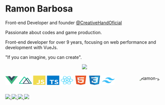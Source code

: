 # Ramon Barbosa

Front-end Developer and founder <a href="https://www.creativehand.com.br/"> @CreativeHandOficial </a>

Passionate about codes and game production.

Front-end developer for over 9 years, focusing on web performance and development with VueJs.

"If you can imagine, you can create".


<div align="center">
  <a href="https://github.com/rbarbosa95">
    <img height="180em" src="https://github-readme-stats.vercel.app/api/top-langs/?username=rbarbosa95&layout=compact&langs_count=7&theme=gotham"/>
  </a>
</div>

<div style="display: inline_block"><br>
  <img align="center" alt="Ramon-VueJs" height="30" width="40" src="https://raw.githubusercontent.com/devicons/devicon/master/icons/vuejs/vuejs-original.svg">
  <img align="center" alt="Ramon-VueJs" height="30" width="40" src="https://raw.githubusercontent.com/devicons/devicon/master/icons/nuxtjs/nuxtjs-original.svg">
  <img align="center" alt="Ramon-Js" height="30" width="40" src="https://raw.githubusercontent.com/devicons/devicon/master/icons/javascript/javascript-plain.svg">
  <img align="center" alt="Ramon-Ts" height="30" width="40" src="https://raw.githubusercontent.com/devicons/devicon/master/icons/typescript/typescript-plain.svg">
  <img align="center" alt="Ramon-React" height="30" width="40" src="https://raw.githubusercontent.com/devicons/devicon/master/icons/react/react-original.svg">
  <img align="center" alt="Ramon-HTML" height="30" width="40" src="https://raw.githubusercontent.com/devicons/devicon/master/icons/html5/html5-original.svg">
  <img align="center" alt="Ramon-CSS" height="30" width="40" src="https://raw.githubusercontent.com/devicons/devicon/master/icons/css3/css3-original.svg">
  <img align="center" alt="Ramon-Tailwind" height="30" width="40" src="https://raw.githubusercontent.com/devicons/devicon/master/icons/tailwindcss/tailwindcss-plain.svg">
  <img align="right" alt="Ramon-pic" height="150" style="border-radius: 50px;" src="https://pbs.twimg.com/profile_images/1109271168794718208/YK5DDNyk_400x400.png">
</div>

##

<div> 
  <a href="https://www.linkedin.com/in/ramon-guimaraes/" target="_blank">
    <img src="https://img.shields.io/badge/-LinkedIn-%230077B5?style=for-the-badge&logo=linkedin&logoColor=white" target="_blank">
  </a> 
  <a href="https://www.instagram.com/rbarbosa95/" target="_blank">
    <img src="https://img.shields.io/badge/-Instagram-%23E4405F?style=for-the-badge&logo=instagram&logoColor=white" target="_blank">
  </a>
  <a href=" http://discord.gg/aaFwfht" target="_blank">
    <img src="https://img.shields.io/badge/Discord-7289DA?style=for-the-badge&logo=discord&logoColor=white" target="_blank">
  </a> 
  <a href = "mailto:desigenrramon@gmail.com">
    <img src="https://img.shields.io/badge/-Gmail-%23333?style=for-the-badge&logo=gmail&logoColor=white" target="_blank">
  </a>
</div>


